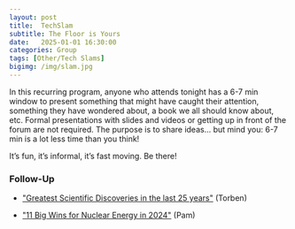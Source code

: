 ```yaml
---
layout: post
title:  TechSlam
subtitle: The Floor is Yours
date:   2025-01-01 16:30:00
categories: Group
tags: [Other/Tech Slams]
bigimg: /img/slam.jpg
---
```

In this recurring program, anyone who attends tonight has a 6-7 min window to present something that might have caught their attention, something they have wondered about, a book we all should know about, etc. Formal presentations with slides and videos or getting up in front of the forum are not required. The purpose is to share ideas... but mind you: 6-7 min is a lot less time than you think!

It’s fun, it’s informal, it’s fast moving. Be there!

### Follow-Up

* ["Greatest Scientific Discoveries in the last 25 years"](/assets/present/2025/2025-01-02/greatest-sci-discoveries.pdf) (Torben)

* ["11 Big Wins for Nuclear Energy in 2024"](/assets/present/2025/2025-01-02/nuclear-2024.pdf) (Pam)
